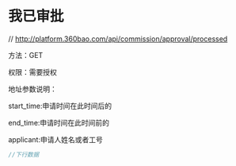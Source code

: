 # 我已审批

// http://platform.360bao.com/api/commission/approval/processed

方法：GET

权限：需要授权

地址参数说明：

start_time:申请时间在此时间后的

end_time:申请时间在此时间前的

applicant:申请人姓名或者工号

```javascript
//下行数据
```

